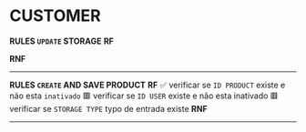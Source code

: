 # CUSTOMER

**RULES `UPDATE` STORAGE**
**RF**

**RNF**

---

**RULES `CREATE` AND SAVE PRODUCT**
**RF**
✅ verificar se `ID PRODUCT` existe e não esta `inativado`
🟥 verificar se `ID USER` existe e não esta inativado
🟥 verificar se `STORAGE TYPE` typo de entrada existe
**RNF**

---
